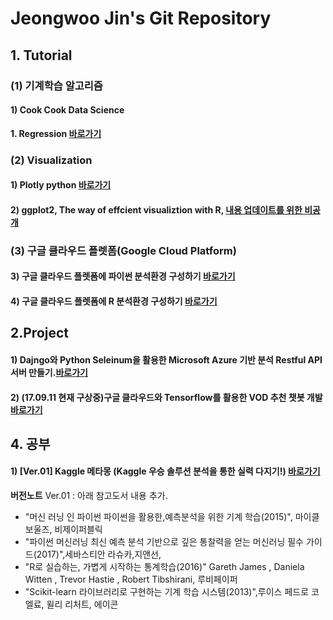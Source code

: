 # Jeongwoo Jin's Git Repository

## 1. Tutorial

### (1) 기계학습 알고리즘

#### 1) Cook Cook Data Science
**1. Regression [바로가기](https://github.com/pizza12333/project_repo/tree/master/cook_cook_DS)**

### (2) Visualization

#### 1) Plotly python [바로가기](https://github.com/pizza12333/project_repo/tree/master/Tutorial/Visualization/Plotly)
#### 2) ggplot2, The way of effcient visualiztion with R, [내용 업데이트를 위한 비공개](https://github.com/pizza12333/project_repo/tree/master/Tutorial/Visualization/ggplot2)

### (3) 구글 클라우드 플렛폼(Google Cloud Platform)

#### 3) 구글 클라우드 플렛폼에 파이썬 분석환경 구성하기 [바로가기](https://github.com/pizza12333/project_repo/tree/master/google_cloud)

#### 4) 구글 클라우드 플렛폼에 R 분석환경 구성하기 [바로가기](https://github.com/pizza12333/project_repo/tree/master/google_cloud)

## 2.Project

#### 1) Dajngo와 Python Seleinum을 활용한 Microsoft Azure 기반 분석 Restful API 서버 만들기.[바로가기](https://github.com/pizza12333/project_repo/tree/master/project/sk_vis)
#### 2) (17.09.11 현재 구상중)구글 클라우드와 Tensorflow를 활용한 VOD 추천 챗봇 개발 [바로가기](https://github.com/pizza12333/project_repo/tree/master/project/VOD_recomm)

## 4. 공부

#### 1) [Ver.01] Kaggle 메타몽 (Kaggle 우승 솔루션 분석을 통한 실력 다지기!) [바로가기]()


**버전노트**
Ver.01 : 아래 참고도서 내용 추가.
* "머신 러닝 인 파이썬 파이썬을 활용한,예측분석을 위한 기계 학습(2015)", 마이클 보울즈, 비제이퍼블릭
* "파이썬 머신러닝 최신 예측 분석 기반으로 깊은 통찰력을 얻는 머신러닝 필수 가이드(2017)",세바스티안 라슈카,지앤선,
* "R로 실습하는, 가볍게 시작하는 통계학습(2016)" Gareth James , Daniela Witten , Trevor Hastie , Robert Tibshirani, 루비페이퍼
* "Scikit-learn 라이브러리로 구현하는 기계 학습 시스템(2013)",루이스 페드로 코엘료, 윌리 리처트, 에이콘
